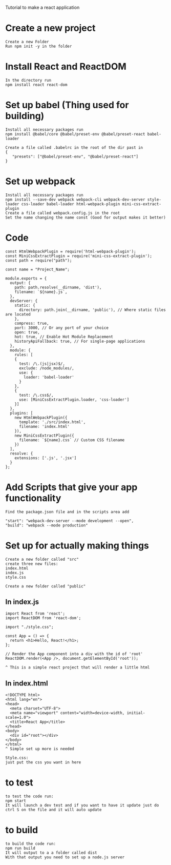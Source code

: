 Tutorial to make a react application 

# Create a new project
	Create a new Folder
	Run npm init -y in the folder 

# Install React and ReactDOM
	In the directory run 
	npm install react react-dom

# Set up babel (Thing used for building)
	Install all necessary packages run 
 	npm install @babel/core @babel/preset-env @babel/preset-react babel-loader
  
	Create a file called .babelrc in the root of the dir past in 
	{
  	   "presets": ["@babel/preset-env", "@babel/preset-react"]
	}

# Set up webpack
    Install all necessary packages run 
    npm install --save-dev webpack webpack-cli webpack-dev-server style-loader css-loader babel-loader html-webpack-plugin mini-css-extract-plugin
    Create a file called webpack.config.js in the root
    Set the name changing the name const (Good for output makes it better) 

   # Code
    const HtmlWebpackPlugin = require('html-webpack-plugin');
    const MiniCssExtractPlugin = require('mini-css-extract-plugin');
    const path = require("path"); 

    const name = "Project_Name";

    module.exports = {
      output: {
        path: path.resolve(__dirname, 'dist'), 
        filename: `${name}.js`,
      },
      devServer: {
    	static: {
          directory: path.join(__dirname, 'public'), // Where static files are located
        },
        compress: true,
        port: 3000, // Or any port of your choice
        open: true,
        hot: true, // Enable Hot Module Replacement
        historyApiFallback: true, // For single-page applications
      },
      module: {
        rules: [
        {
          test: /\.(js|jsx)$/,
          exclude: /node_modules/,
          use: {
            loader: 'babel-loader'
          }
        },
        {
          test: /\.css$/,
          use: [MiniCssExtractPlugin.loader, 'css-loader']
        }]
      },
      plugins: [
        new HtmlWebpackPlugin({
          template: './src/index.html',
          filename: 'index.html'
        }),
        new MiniCssExtractPlugin({
          filename: `${name}.css` // Custom CSS filename
        })
      ],
      resolve: {
        extensions: ['.js', '.jsx']
      }
    };

# Add Scripts that give your app functionality 
	Find the package.json file and in the scripts area add
 
	"start": "webpack-dev-server --mode development --open",
  	"build": "webpack --mode production"	

# Set up for actually making things
	Create a new folder called "src"
	create three new files:
	index.html
	index.js
	style.css

  	Create a new folder called "public"
	
## In index.js
	import React from 'react';
	import ReactDOM from 'react-dom';

	import "./style.css";

	const App = () => {
  	  return <h1>Hello, React!</h1>;
	};

	// Render the App component into a div with the id of 'root'
	ReactDOM.render(<App />, document.getElementById('root'));
 
	^ This is a simple react project that will render a little html 
 
## In index.html
	<!DOCTYPE html>
	<html lang="en">
	<head>
  	  <meta charset="UTF-8">
  	  <meta name="viewport" content="width=device-width, initial-scale=1.0">
  	  <title>React App</title>
	</head>
	<body>
  	  <div id="root"></div>
	</body>
	</html>
	^ Simple set up more is needed

	Style.css:
	just put the css you want in here
	
# to test 
	to test the code run: 
	npm start
	It will launch a dev test and if you want to have it update just do ctrl S on the file and it will auto update
	
# to build
	to build the code run: 
	npm run build
	It will output to a a folder called dist 
	With that output you need to set up a node.js server 


